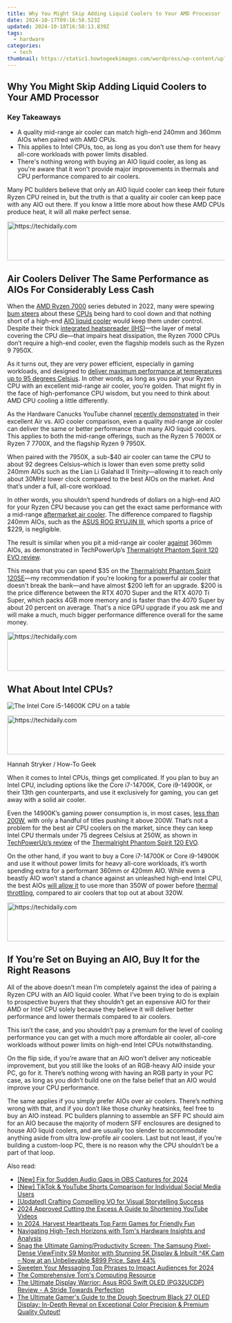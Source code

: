 ```yaml
---
title: Why You Might Skip Adding Liquid Coolers to Your AMD Processor
date: 2024-10-17T09:16:58.523Z
updated: 2024-10-18T16:58:13.839Z
tags:
  - hardware
categories:
  - tech
thumbnail: https://static1.howtogeekimages.com/wordpress/wp-content/uploads/2024/04/a-close-up-view-inside-a-computer-case-showing-the-processor-cooler.jpg
---
```


## Why You Might Skip Adding Liquid Coolers to Your AMD Processor

### Key Takeaways

* A quality mid-range air cooler can match high-end 240mm and 360mm AIOs when paired with AMD CPUs.
* This applies to Intel CPUs, too, as long as you don't use them for heavy all-core workloads with power limits disabled.
* There's nothing wrong with buying an AIO liquid cooler, as long as you're aware that it won't provide major improvements in thermals and CPU performance compared to air coolers.

 Many PC builders believe that only an AIO liquid cooler can keep their future Ryzen CPU reined in, but the truth is that a quality air cooler can keep pace with any AIO out there. If you know a little more about how these AMD CPUs produce heat, it will all make perfect sense.

<!-- affiliate ads begin -->
<a href="https://appsumo.8odi.net/c/5597632/2105867/7443" target="_top" id="2105867">
  <img src="//a.impactradius-go.com/display-ad/7443-2105867" border="0" alt="https://techidaily.com" width="728" height="90"/>
</a>
<img height="0" width="0" src="https://appsumo.8odi.net/i/5597632/2105867/7443" style="position:absolute;visibility:hidden;" border="0" />
<!-- affiliate ads end -->

##  Air Coolers Deliver The Same Performance as AIOs For Considerably Less Cash

 When the [AMD Ryzen 7000](https://android-frp.techidaily.com/is-gsm-flasher-adb-legit-full-review-to-bypass-your-nokia-130-musicfrp-lock-by-drfone-android/) series debuted in 2022, many were spewing [bum steers](https://www.merriam-webster.com/dictionary/bum%20steer) about these [CPUs](https://facebook-clips.techidaily.com/echoes-of-now-strategies-for-downloading-current-events/) being hard to cool down and that nothing short of a high-end [AIO liquid cooler](https://windows11.techidaily.com/eradicating-screen-annoyances-in-sonic-frontiers-on-windows-11/) would keep them under control. Despite their thick [integrated heatspreader (IHS)](https://www.howtogeek.com/856423/what-is-cpu-delidding-and-why-do-overclockers-do-it/#what-is-cpu-delidding)—the layer of metal covering the CPU die—that impairs heat dissipation, the Ryzen 7000 CPUs don’t require a high-end cooler, even the flagship models such as the Ryzen 9 7950X.

 As it turns out, they are very power efficient, especially in gaming workloads, and designed to [deliver maximum performance at temperatures up to 95 degrees Celsius](http://community.amd.com/t5/gaming/ryzen-7000-series-processors-let-s-talk-about-power-temperature/ba-p/554629). In other words, as long as you pair your Ryzen CPU with an excellent mid-range air cooler, you’re golden. That might fly in the face of high-perfomance CPU wisdom, but you need to think about AMD CPU cooling a little differently.

 As the Hardware Canucks YouTube channel [recently demonstrated](https://www.youtube.com/watch?v=lxf4ZXJTNpI&t=643s) in their excellent Air vs. AIO cooler comparison, even a quality mid-range air cooler can deliver the same or better performance than many AIO liquid coolers. This applies to both the mid-range offerings, such as the Ryzen 5 7600X or Ryzen 7 7700X, and the flagship Ryzen 9 7950X.

 When paired with the 7950X, a sub-$40 air cooler can tame the CPU to about 92 degrees Celsius–which is lower than even some pretty solid 240mm AIOs such as the Lian Li Galahad II Trinity—allowing it to reach only about 30MHz lower clock compared to the best AIOs on the market. And that’s under a full, all-core workload.

 In other words, you shouldn’t spend hundreds of dollars on a high-end AIO for your Ryzen CPU because you can get the exact same performance with a mid-range [aftermarket air cooler](https://some-skills.techidaily.com/2024-approved-the-metaverse-versus-multi-meva-comprehensive-differences-overviewed/). The difference compared to flagship 240mm AIOs, such as the [ASUS ROG RYUJIN III](https://www.amazon.com/ASUS-ROG-III-240-industrialPPC/dp/B0C9SLJ44B?th=1&tag=hotoge-20&ascsubtag=UUhtgUeUpU2002796&asc%5Frefurl=https%3A%2F%2Fwww.howtogeek.com%2Fdont-bother-liquid-cooling-your-amd-cpu%2F&asc%5Fcampaign=Evergreen), which sports a price of $229, is negligible.

 The result is similar when you pit a mid-range air cooler [against](https://www.techpowerup.com/review/thermalright-phantom-spirit-120-evo-argb-cpu-air-cooler/6.html) 360mm AIOs, as demonstrated in TechPowerUp’s [Thermalright Phantom Spirit 120 EVO review](https://www.techpowerup.com/review/thermalright-phantom-spirit-120-evo-argb-cpu-air-cooler/6.html).

 This means that you can spend $35 on the [Thermalright Phantom Spirit 120SE](https://www.amazon.com/Thermalright-PS120-SE-CPU-Cooler/dp/B0BNDTJVPL?th=1&tag=hotoge-20&ascsubtag=UUhtgUeUpU2002796&asc%5Frefurl=https%3A%2F%2Fwww.howtogeek.com%2Fdont-bother-liquid-cooling-your-amd-cpu%2F&asc%5Fcampaign=Evergreen)—my recommendation if you're looking for a powerful air cooler that doesn't break the bank—and have almost $200 left for an upgrade. $200 is the price difference between the RTX 4070 Super and the RTX 4070 Ti Super, which packs 4GB more memory and is faster than the 4070 Super by about 20 percent on average. That's a nice GPU upgrade if you ask me and will make a much, much bigger performance difference overall for the same money.

<!-- affiliate ads begin -->
<a href="https://aligracehair.sjv.io/c/5597632/1918684/19272" target="_top" id="1918684">
  <img src="//a.impactradius-go.com/display-ad/19272-1918684" border="0" alt="https://techidaily.com" width="728" height="90"/>
</a>
<img height="0" width="0" src="https://aligracehair.sjv.io/i/5597632/1918684/19272" style="position:absolute;visibility:hidden;" border="0" />
<!-- affiliate ads end -->

##  What About Intel CPUs?

![The Intel Core i5-14600K CPU on a table](https://static1.howtogeekimages.com/wordpress/wp-content/uploads/wm/2023/10/intel-core-i5-14600k-2.jpg) 

<!-- affiliate ads begin -->
<a href="https://appsumo.8odi.net/c/5597632/2044583/7443" target="_top" id="2044583">
  <img src="//a.impactradius-go.com/display-ad/7443-2044583" border="0" alt="https://techidaily.com" width="728" height="90"/>
</a>
<img height="0" width="0" src="https://appsumo.8odi.net/i/5597632/2044583/7443" style="position:absolute;visibility:hidden;" border="0" />
<!-- affiliate ads end -->

Hannah Stryker / How-To Geek

 When it comes to Intel CPUs, things get complicated. If you plan to buy an Intel CPU, including options like the Core i7-14700K, Core i9-14900K, or their 13th gen counterparts, and use it exclusively for gaming, you can get away with a solid air cooler.

 Even the 14900K’s gaming power consumption is, in most cases, [less than 200W](https://tpucdn.com/review/intel-core-i9-14900k/images/power-per-game.png), with only a handful of titles pushing it above 200W. That’s not a problem for the best air CPU coolers on the market, since they can keep Intel CPU thermals under 75 degrees Celsius at 250W, as shown in [TechPowerUp’s review](https://www.techpowerup.com/review/thermalright-phantom-spirit-120-evo-argb-cpu-air-cooler/7.html) of the [Thermalright Phantom Spirit 120 EVO](https://www.amazon.com/Thermalright-Phantom-EVO-Technilogy-Bearing/dp/B0CL8Z43L8?tag=hotoge-20&ascsubtag=UUhtgUeUpU2002796&asc%5Frefurl=https%3A%2F%2Fwww.howtogeek.com%2Fdont-bother-liquid-cooling-your-amd-cpu%2F&asc%5Fcampaign=Evergreen).

 On the other hand, if you want to buy a Core i7-14700K or Core i9-14900K and use it without power limits for heavy all-core workloads, it’s worth spending extra for a performant 360mm or 420mm AIO. While even a beastly AIO won’t stand a chance against an unleashed high-end Intel CPU, the best AIOs [will allow it](http://tpucdn.com/review/thermalright-phantom-spirit-120-evo-argb-cpu-air-cooler/images/maximum-heat-intel.png) to use more than 350W of power before [t](https://screen-capture.techidaily.com/sundae-screening-comprehensive-tutorial-on-frozen-camera-app/)[hermal throttling](https://buynow-help.techidaily.com/leading-titles-to-unlock-on-google-play-pass-a-ranking-of-the-8-greatest-games/), compared to air coolers that top out at about 320W.

<!-- affiliate ads begin -->
<a href="https://aligracehair.sjv.io/c/5597632/1896532/19272" target="_top" id="1896532">
  <img src="//a.impactradius-go.com/display-ad/19272-1896532" border="0" alt="https://techidaily.com" width="728" height="90"/>
</a>
<img height="0" width="0" src="https://aligracehair.sjv.io/i/5597632/1896532/19272" style="position:absolute;visibility:hidden;" border="0" />
<!-- affiliate ads end -->

##  If You’re Set on Buying an AIO, Buy It for the Right Reasons

 All of the above doesn’t mean I’m completely against the idea of pairing a Ryzen CPU with an AIO liquid cooler. What I’ve been trying to do is explain to prospective buyers that they shouldn’t get an expensive AIO for their AMD or Intel CPU solely because they believe it will deliver better performance and lower thermals compared to air coolers.

 This isn’t the case, and you shouldn’t pay a premium for the level of cooling performance you can get with a much more affordable air cooler, all-core workloads without power limits on high-end Intel CPUs notwithstanding.

 On the flip side, if you’re aware that an AIO won’t deliver any noticeable improvement, but you still like the looks of an RGB-heavy AIO inside your PC, go for it. There’s nothing wrong with having an RGB party in your PC case, as long as you didn’t build one on the false belief that an AIO would improve your CPU performance.

 The same applies if you simply prefer AIOs over air coolers. There’s nothing wrong with that, and if you don’t like those chunky heatsinks, feel free to buy an AIO instead. PC builders planning to assemble an SFF PC should aim for an AIO because the majority of modern SFF enclosures are designed to house AIO liquid coolers, and are usually too slender to accommodate anything aside from ultra low-profile air coolers. Last but not least, if you’re building a custom-loop PC, there is no reason why the CPU shouldn’t be a part of that loop.

<ins class="adsbygoogle"
     style="display:block"
     data-ad-format="autorelaxed"
     data-ad-client="ca-pub-7571918770474297"
     data-ad-slot="1223367746"></ins>

<ins class="adsbygoogle"
     style="display:block"
     data-ad-client="ca-pub-7571918770474297"
     data-ad-slot="8358498916"
     data-ad-format="auto"
     data-full-width-responsive="true"></ins>

<span class="atpl-alsoreadstyle">Also read:</span>
<div><ul>
<li><a href="https://screen-activity-recording.techidaily.com/new-fix-for-sudden-audio-gaps-in-obs-captures-for-2024/"><u>[New] Fix for Sudden Audio Gaps in OBS Captures for 2024</u></a></li>
<li><a href="https://youtube-webster.techidaily.com/iktok-and-youtube-shorts-comparison-for-individual-social-media-users/"><u>[New] TikTok & YouTube Shorts Comparison for Individual Social Media Users</u></a></li>
<li><a href="https://desktop-recording.techidaily.com/updated-crafting-compelling-vo-for-visual-storytelling-success/"><u>[Updated] Crafting Compelling VO for Visual Storytelling Success</u></a></li>
<li><a href="https://youtube-data.techidaily.com/approved-cutting-the-excess-a-guide-to-shortening-youtube-videos/"><u>2024 Approved Cutting the Excess A Guide to Shortening YouTube Videos</u></a></li>
<li><a href="https://screen-mirroring-recording.techidaily.com/in-2024-harvest-heartbeats-top-farm-games-for-friendly-fun/"><u>In 2024, Harvest Heartbeats Top Farm Games for Friendly Fun</u></a></li>
<li><a href="https://hardware-help.techidaily.com/navigating-high-tech-horizons-with-toms-hardware-insights-and-analysis/"><u>Navigating High-Tech Horizons with Tom's Hardware Insights and Analysis</u></a></li>
<li><a href="https://hardware-help.techidaily.com/snag-the-ultimate-gamingproductivity-screen-the-samsung-pixel-dense-viewfinity-s9-monitor-with-stunning-5k-display-and-inbuilt-4k-cam-now-at-an-unbelievable47/"><u>Snag the Ultimate Gaming/Productivity Screen: The Samsung Pixel-Dense ViewFinity S9 Monitor with Stunning 5K Display & Inbuilt ^4K Cam – Now at an Unbelievable $899 Price, Save 44%</u></a></li>
<li><a href="https://some-skills.techidaily.com/sweeten-your-messaging-top-phrases-to-impact-audiences-for-2024/"><u>Sweeten Your Messaging Top Phrases to Impact Audiences for 2024</u></a></li>
<li><a href="https://hardware-help.techidaily.com/the-comprehensive-toms-computing-resource/"><u>The Comprehensive Tom's Computing Resource</u></a></li>
<li><a href="https://hardware-help.techidaily.com/the-ultimate-display-warrior-asus-rog-swift-oled-pg32ucdp-review-a-stride-towards-perfection/"><u>The Ultimate Display Warrior: Asus ROG Swift OLED (PG32UCDP) Review - A Stride Towards Perfection</u></a></li>
<li><a href="https://hardware-help.techidaily.com/the-ultimate-gamers-guide-to-the-dough-spectrum-black-27-oled-display-in-depth-reveal-on-exceptional-color-precision-and-premium-quality-output/"><u>The Ultimate Gamer's Guide to the Dough Spectrum Black 27 OLED Display: In-Depth Reveal on Exceptional Color Precision & Premium Quality Output!</u></a></li>
</ul></div>

